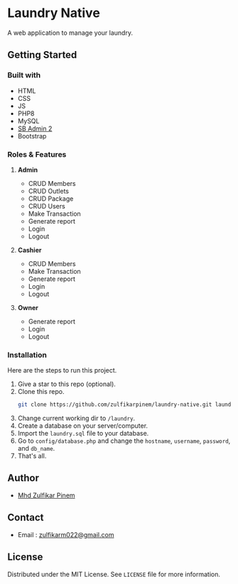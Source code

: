 # Laundry Native

A web application to manage your laundry.

## Getting Started

### Built with

- HTML
- CSS
- JS
- PHP8
- MySQL
- [SB Admin 2](https://startbootstrap.com/theme/sb-admin-2)
- Bootstrap

### Roles & Features

1. **Admin**

   - CRUD Members
   - CRUD Outlets
   - CRUD Package
   - CRUD Users
   - Make Transaction
   - Generate report
   - Login
   - Logout

2. **Cashier**

   - CRUD Members
   - Make Transaction
   - Generate report
   - Login
   - Logout

3. **Owner**
   - Generate report
   - Login
   - Logout

### Installation

Here are the steps to run this project.

1. Give a star to this repo (optional).
2. Clone this repo.
   ```sh
   git clone https://github.com/zulfikarpinem/laundry-native.git laundry
   ```
3. Change current working dir to `/laundry`.
4. Create a database on your server/computer.
5. Import the `laundry.sql` file to your database.
6. Go to `config/database.php` and change the `hostname`, `username`, `password`, and `db_name`.
7. That's all.

## Author

- [Mhd Zulfikar Pinem](https://github.com/zeddlabs)

## Contact

- Email : zulfikarm022@gmail.com

## License

Distributed under the MIT License. See `LICENSE` file for more information.
